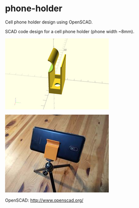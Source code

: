 # phone-holder

Cell phone holder design using OpenSCAD.

SCAD code design for a cell phone holder (phone width ~8mm).

![Design render](/src/phone-holder.jpg)

![Design printed](images/IMG_20190219_203500.jpg)

OpenSCAD: http://www.openscad.org/

